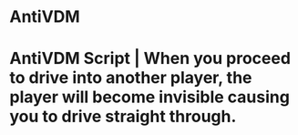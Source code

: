 # AntiVDM

# AntiVDM Script | When you proceed to drive into another player, the player will become invisible causing you to drive straight through.
